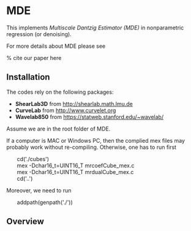 # MDE
This implements *Multiscale Dantzig Estimator (MDE)* in nonparametric regression (or denoising). 


For more details about MDE please see 

% cite our paper here

## Installation
The codes rely on the following packages:
- **ShearLab3D** from http://shearlab.math.lmu.de
- **CurveLab** from http://www.curvelet.org
- **Wavelab850** from https://statweb.stanford.edu/~wavelab/

Assume we are in the root folder of MDE. 

If a computer is MAC or Windows PC, then the complied mex files may probably work without re-compiling. Otherwise, one has to run first

&nbsp;&nbsp;&nbsp;&nbsp;&nbsp;&nbsp;  cd('./cubes')   
&nbsp;&nbsp;&nbsp;&nbsp;&nbsp;&nbsp;  mex -Dchar16_t=UINT16_T mrcoefCube_mex.c  
&nbsp;&nbsp;&nbsp;&nbsp;&nbsp;&nbsp;  mex -Dchar16_t=UINT16_T mrdualCube_mex.c  
&nbsp;&nbsp;&nbsp;&nbsp;&nbsp;&nbsp;  cd('..')  


Moreover, we need to run 

&nbsp;&nbsp;&nbsp;&nbsp;&nbsp;&nbsp; addpath(genpath('./'))

## Overview


